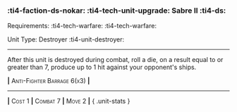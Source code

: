 ### :ti4-faction-ds-nokar: :ti4-tech-unit-upgrade: **Sabre II** :ti4-ds:

Requirements: :ti4-tech-warfare: :ti4-tech-warfare:

Unit Type: Destroyer :ti4-unit-destroyer:

---

After this unit is destroyed during combat, roll a die, on a result equal to or greater than 7, produce up to 1 hit against your opponent's ships.

__|__ <span style="font-variant:small-caps;">Anti-Fighter Barrage 6(x3)</span> __|__

---

__|__ <span style="font-variant:small-caps;">Cost 1</span> __|__ <span style="font-variant:small-caps;">Combat 7</span> __|__ <span style="font-variant:small-caps;">Move 2</span> __|__
{ .unit-stats }
